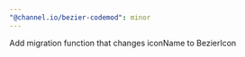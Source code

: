 ```yaml
---
"@channel.io/bezier-codemod": minor
---
```


Add migration function that changes iconName to BezierIcon

